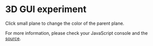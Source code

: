 # 3D GUI experiment

<div id="three"></div>

Click small plane to change the color of the parent plane.

For more information, please check your JavaScript console and the [source](https://github.com/caasi/caasi.github.io/blob/master/js/three-ray.js).

<script src="http://code.jquery.com/jquery-2.0.3.min.js"></script>
<script src="/js/lib/raf.min.js"></script>
<script src="/js/lib/three.js"></script>
<script src="/js/three-gui3d.js"></script>
<script src="/js/three-ray.js"></script>
